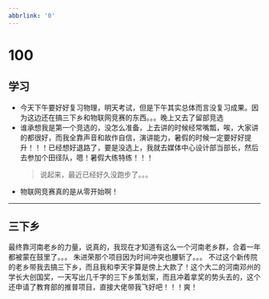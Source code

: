 ```yaml
---
abbrlink: '0'
---
```

# 100

## 学习

- 今天下午要好好复习物理，明天考试，但是下午其实总体而言没复习成果。因为这边还在搞三下乡和物联网竞赛的东西。。。晚上又去了留部竞选
- 谁承想我是第一个竞选的，没怎么准备，上去讲的时候经常嘴瓢，唉，大家讲的都很好，而我全靠声音和故作自信，演讲能力，暑假的时候一定要好好提升！！！已经想好退路了，要是没选上，我就去媒体中心设计部当部长，然后去参加个田径队，嗯！暑假大练特练！！！
    >说起来，最近已经好久没跑步了。。。
- 物联网竞赛真的是从零开始啊！

***

## 三下乡

最终靠河南老乡的力量，说真的，我现在才知道有这么一个河南老乡群，合着一年都被蒙在鼓里了。。。
朱进荣那个项目因为时间冲突也腰斩了。。。
不过这个新传院的老乡带我去搞三下乡，而且我和李天宇算是傍上大款了！这个大二的河南邓州的学长大创国奖，一天写出几千字的三下乡策划案，而且冲着拿奖的势头去的，这个还申请了教育部的推普项目，直接大佬带我飞好吧！！！爽！
